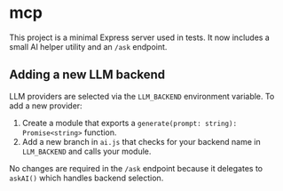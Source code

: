 # mcp

This project is a minimal Express server used in tests. It now includes a small AI helper utility and an `/ask` endpoint.

## Adding a new LLM backend

LLM providers are selected via the `LLM_BACKEND` environment variable. To add a new provider:

1. Create a module that exports a `generate(prompt: string): Promise<string>` function.
2. Add a new branch in `ai.js` that checks for your backend name in `LLM_BACKEND` and calls your module.

No changes are required in the `/ask` endpoint because it delegates to `askAI()` which handles backend selection.
